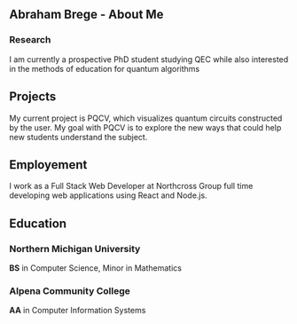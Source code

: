 ## Abraham Brege - About Me
### Research
I am currently a prospective PhD student studying QEC while also interested in the methods of education for quantum algorithms

## Projects
My current project is PQCV, which visualizes quantum circuits constructed by the user.
My goal with PQCV is to explore the new ways that could help new students understand the subject.

## Employement
I work as a Full Stack Web Developer at Northcross Group full time developing web applications using React and Node.js. 

## Education
### Northern Michigan University

**BS** in Computer Science, Minor in Mathematics

### Alpena Community College

**AA** in Computer Information Systems

<!--
**abrege11/abrege11** is a ✨ _special_ ✨ repository because its `README.md` (this file) appears on your GitHub profile.

Here are some ideas to get you started:

- 🔭 I’m currently working on ...
- 🌱 I’m currently learning ...
- 👯 I’m looking to collaborate on ...
- 🤔 I’m looking for help with ...
- 💬 Ask me about ...
- 📫 How to reach me: ...
- 😄 Pronouns: ...
- ⚡ Fun fact: ...
-->
